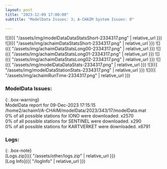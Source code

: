 ```yaml
---
layout: post
title: "2023-12-09 17:00:00"
subtitle: "ModelData Issues: 3; A-CHAIM System Issues: 0"

---
```


![]({{ "/assets/img/modelDataDataStatsShort-2334317.png" | relative_url }})
![]({{ "/assets/img/achaimDataStatsShort-2334317.png" | relative_url }})
![]({{ "/assets/img/achaimDataStatsLong00-2334317.png" | relative_url }})
![]({{ "/assets/img/achaimDataStatsLong01-2334317.png" | relative_url }})
![]({{ "/assets/img/achaimDataStatsLong02-2334317.png" | relative_url }})
![]({{ "/assets/img/modelDataDataStats-2334317.png" | relative_url }})
![]({{ "/assets/img/modelDataStationStats-2334317.png" | relative_url }})
![]({{ "/assets/img/achaimRunTime-2334317.png" | relative_url }})


### ModelData Issues:  
  
{: .box-warning}  
 ModelData report for 09-Dec-2023 17:15:15   
 /home2/achaim1/A-CHAIM/modelData/2023/343/17/modelData.mat   
 0% of all possible stations for IONO were downloaded. x2570   
 0% of all possible stations for SENTINEL were downloaded. x290   
 0% of all possible stations for KARTVERKET were downloaded. x6791   
  


### Logs:  
  
{: .box-note}  
[Logs.zip]({{ "/assets/other/logs.zip" | relative_url }})  
[Log Info]({{ "/logInfo" | relative_url }})  
